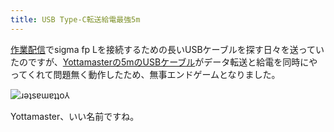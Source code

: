 ```yaml
---
title: USB Type-C転送給電最強5m
---
```

[作業配信](https://www.youtube.com/c/r7kamura)でsigma fp Lを接続するための長いUSBケーブルを探す日々を送っていたのですが、[Yottamasterの5mのUSBケーブル](https://www.amazon.co.jp/dp/B09Y1BY75P)がデータ転送と給電を同時にやってくれて問題無く動作したため、無事エンドゲームとなりました。

![](https://lh3.googleusercontent.com/xNkBs1QQcX49YMlLEsP7wmqnhnP4mRkDV5dUI4WpDV1WRL1-ruR2VEVnu-RJjdRVW6EvKcuLaX4r9vC3piQ6FV5ng6Zc00m1pN0-Z1lvyEasZiao4sjqeYlTrW6m0ydJeSICitwST9YYcIU8pwmThr9cx4N982o8FMi7bGflHevTqlfrYPgx2dhxOg "ɹǝʇsɐɯɐʇʇo⅄")

Yottamaster、いい名前ですね。
